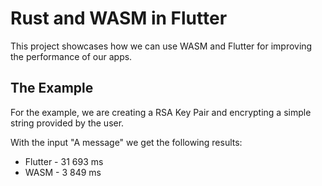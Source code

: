# Rust and WASM in Flutter

This project showcases how we can use WASM and Flutter for improving the performance of our apps.

## The Example

For the example, we are creating a RSA Key Pair and encrypting a simple string provided by the user.

With the input "A message" we get the following results:
* Flutter - 31 693 ms
* WASM    -  3 849 ms
